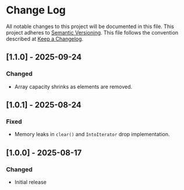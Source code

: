 # Change Log

All notable changes to this project will be documented in this file.
This project adheres to [Semantic Versioning](http://semver.org/).
This file follows the convention described at
[Keep a Changelog](http://keepachangelog.com/en/1.0.0/).

## [1.1.0] - 2025-09-24
### Changed
- Array capacity shrinks as elements are removed.

## [1.0.1] - 2025-08-24
### Fixed
- Memory leaks in `clear()` and `IntoIterator` drop implementation.

## [1.0.0] - 2025-08-17
### Changed
- Initial release
